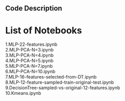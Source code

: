 ## Code Description ##

# List of Notebooks #
1.MLP-22-features.ipynb <br />
2.MLP-PCA-N=3.ipynb <br />
3.MLP-PCA-N=4.ipynb <br />
4.MLP-PCA-N=5.ipynb <br />
5.MLP-PCA-N=7.ipynb <br />
6.MLP-PCA-N=10.ipynb <br />
7.MLP-16-features-selected-from-DT.ipynb <br />
8.MLP-12-feature-sampled-train-original-test.ipynb <br />
9.DecisionTree-sampled-vs-original-12-features.ipynb <br />
10.Kmeans.ipynb <br />
